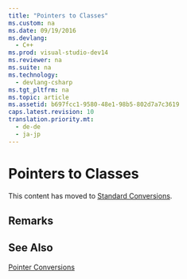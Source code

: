 ```yaml
---
title: "Pointers to Classes"
ms.custom: na
ms.date: 09/19/2016
ms.devlang: 
  - C++
ms.prod: visual-studio-dev14
ms.reviewer: na
ms.suite: na
ms.technology: 
  - devlang-csharp
ms.tgt_pltfrm: na
ms.topic: article
ms.assetid: b697fcc1-9580-48e1-98b5-802d7a7c3619
caps.latest.revision: 10
translation.priority.mt: 
  - de-de
  - ja-jp
---
```

# Pointers to Classes
This content has moved to [Standard Conversions](../vs140/Standard-Conversions.md).  
  
## Remarks  
  
## See Also  
 [Pointer Conversions](../vs140/Pointer-Conversions--C---.md)